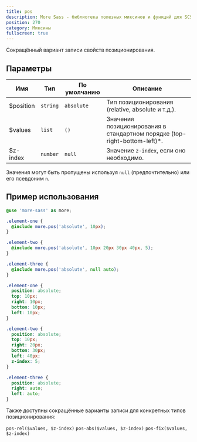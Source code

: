 ```yaml
---
title: pos
description: More Sass - библиотека полезных миксинов и функций для SCSS.
position: 270
category: Миксины
fullscreen: true
---
```


Сокращённый вариант записи свойств позиционирования.

## Параметры

| Имя       | Тип      | По умолчанию | Описание                                                                  |
|-----------|----------|--------------|---------------------------------------------------------------------------|
| $position | `string` | `absolute`   | Тип позиционирования (relative, absolute и т.д.).                         |
| $values   | `list`   | `()`         | Значения позиционирования в стандартном порядке (top-right-bottom-left)*. |
| $z-index  | `number` | `null`       | Значение `z-index`, если оно необходимо.                                  |

<alert type="info">Значения могут быть пропущены используя `null` (предпочтительно) или его псевдоним `n`.</alert>

## Пример использования

<code-group>

  <code-block label="SCSS" active>

  ```scss
  @use 'more-sass' as more;

  .element-one {
    @include more.pos('absolute', 10px);
  }

  .element-two {
    @include more.pos('absolute', 10px 20px 30px 40px, 5);
  }

  .element-three {
    @include more.pos('absolute', null auto);
  }
  ```

  </code-block>

  <code-block label="Результат">

  ```css
  .element-one {
    position: absolute;
    top: 10px;
    right: 10px;
    bottom: 10px;
    left: 10px;
  }

  .element-two {
    position: absolute;
    top: 10px;
    right: 20px;
    bottom: 30px;
    left: 40px;
    z-index: 5;
  }

  .element-three {
    position: absolute;
    right: auto;
    left: auto;
  }
  ```

  </code-block>

</code-group>

<alert type="info">

  Также доступны сокращённые варианты записи для конкретных типов позиционирования:

  `pos-rel($values, $z-index)`
  `pos-abs($values, $z-index)`
  `pos-fix($values, $z-index)`

</alert>
